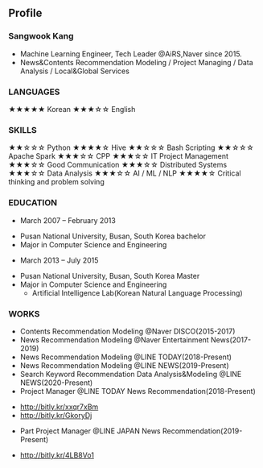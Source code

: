 ## Profile

### Sangwook Kang
- Machine Learning Engineer, Tech Leader @AiRS,Naver since 2015.
- News&Contents Recommendation Modeling / Project Managing / Data Analysis / Local&Global Services

### LANGUAGES
★★★★★ Korean
★★★☆☆ English

### SKILLS
★★☆☆☆ Python
★★★★☆ Hive
★★☆☆☆ Bash Scripting
★★☆☆☆ Apache Spark
★★★☆☆ CPP
★★★☆☆ IT Project Management
★★★☆☆ Good Communication
★★★☆☆ Distributed Systems
★★★☆☆ Data Analysis
★★★☆☆ AI / ML / NLP
★★★★☆ Critical thinking and problem solving


### EDUCATION
* March 2007 – February 2013
- Pusan National University, Busan, South Korea bachelor
- Major in Computer Science and Engineering

* March 2013 – July 2015
- Pusan National University, Busan, South Korea Master
- Major in Computer Science and Engineering 
  - Artificial Intelligence Lab(Korean Natural Language Processing)

### WORKS
* Contents Recommendation Modeling @Naver DISCO(2015-2017)
* News Recommendation Modeling @Naver Entertainment News(2017-2019)
* News Recommendation Modeling @LINE TODAY(2018-Present)
* News Recommendation Modeling @LINE NEWS(2019-Present)
* Search Keyword Recommendation Data Analysis&Modeling @LINE NEWS(2020-Present)
* Project Manager @LINE TODAY News Recommendation(2018-Present)
- http://bitly.kr/xxqr7xBm
- http://bitly.kr/GkoryDj
* Part Project Manager @LINE JAPAN News Recommendation(2019-Present)
- http://bitly.kr/4LB8Vo1 
